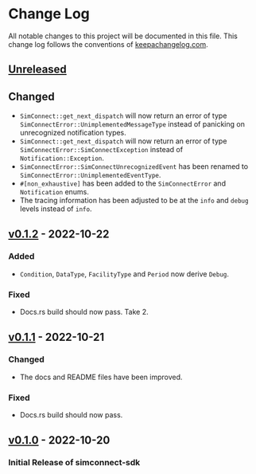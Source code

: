 # Change Log

All notable changes to this project will be documented in this
file. This change log follows the conventions of
[keepachangelog.com][keepachangelog].

## [Unreleased]

## Changed

- `SimConnect::get_next_dispatch` will now return an error of type `SimConnectError::UnimplementedMessageType` instead of panicking on unrecognized notification types.
- `SimConnect::get_next_dispatch` will now return an error of type `SimConnectError::SimConnectException` instead of `Notification::Exception`.
- `SimConnectError::SimConnectUnrecognizedEvent` has been renamed to `SimConnectError::UnimplementedEventType`.
- `#[non_exhaustive]` has been added to the `SimConnectError` and `Notification` enums.
- The tracing information has been adjusted to be at the `info` and `debug` levels instead of `info`.

## [v0.1.2] - 2022-10-22

### Added

- `Condition`, `DataType`, `FacilityType` and `Period` now derive `Debug`.

### Fixed

- Docs.rs build should now pass. Take 2.

## [v0.1.1] - 2022-10-21

### Changed

- The docs and README files have been improved.

### Fixed

- Docs.rs build should now pass.

## [v0.1.0] - 2022-10-20

### Initial Release of simconnect-sdk

[unreleased]: https://github.com/mihai-dinculescu/simconnect-sdk
[v0.1.2]: https://github.com/mihai-dinculescu/simconnect-sdk/tree/v0.1.2
[v0.1.1]: https://github.com/mihai-dinculescu/simconnect-sdk/tree/v0.1.1
[v0.1.0]: https://github.com/mihai-dinculescu/simconnect-sdk/tree/v0.1.0
[keepachangelog]: https://keepachangelog.com
